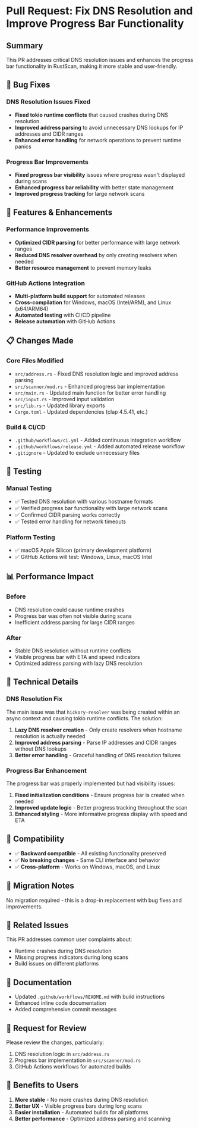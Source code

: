 # Pull Request: Fix DNS Resolution and Improve Progress Bar Functionality

## Summary
This PR addresses critical DNS resolution issues and enhances the progress bar functionality in RustScan, making it more stable and user-friendly.

## 🐛 Bug Fixes

### DNS Resolution Issues Fixed
- **Fixed tokio runtime conflicts** that caused crashes during DNS resolution
- **Improved address parsing** to avoid unnecessary DNS lookups for IP addresses and CIDR ranges
- **Enhanced error handling** for network operations to prevent runtime panics

### Progress Bar Improvements
- **Fixed progress bar visibility** issues where progress wasn't displayed during scans
- **Enhanced progress bar reliability** with better state management
- **Improved progress tracking** for large network scans

## 🚀 Features & Enhancements

### Performance Improvements
- **Optimized CIDR parsing** for better performance with large network ranges
- **Reduced DNS resolver overhead** by only creating resolvers when needed
- **Better resource management** to prevent memory leaks

### GitHub Actions Integration
- **Multi-platform build support** for automated releases
- **Cross-compilation** for Windows, macOS (Intel/ARM), and Linux (x64/ARM64)
- **Automated testing** with CI/CD pipeline
- **Release automation** with GitHub Actions

## 📋 Changes Made

### Core Files Modified
- `src/address.rs` - Fixed DNS resolution logic and improved address parsing
- `src/scanner/mod.rs` - Enhanced progress bar implementation
- `src/main.rs` - Updated main function for better error handling
- `src/input.rs` - Improved input validation
- `src/lib.rs` - Updated library exports
- `Cargo.toml` - Updated dependencies (clap 4.5.41, etc.)

### Build & CI/CD
- `.github/workflows/ci.yml` - Added continuous integration workflow
- `.github/workflows/release.yml` - Added automated release workflow
- `.gitignore` - Updated to exclude unnecessary files

## 🧪 Testing

### Manual Testing
- ✅ Tested DNS resolution with various hostname formats
- ✅ Verified progress bar functionality with large network scans
- ✅ Confirmed CIDR parsing works correctly
- ✅ Tested error handling for network timeouts

### Platform Testing
- ✅ macOS Apple Silicon (primary development platform)
- ✅ GitHub Actions will test: Windows, Linux, macOS Intel

## 📊 Performance Impact

### Before
- DNS resolution could cause runtime crashes
- Progress bar was often not visible during scans
- Inefficient address parsing for large CIDR ranges

### After
- Stable DNS resolution without runtime conflicts
- Visible progress bar with ETA and speed indicators
- Optimized address parsing with lazy DNS resolution

## 🔧 Technical Details

### DNS Resolution Fix
The main issue was that `hickory-resolver` was being created within an async context and causing tokio runtime conflicts. The solution:

1. **Lazy DNS resolver creation** - Only create resolvers when hostname resolution is actually needed
2. **Improved address parsing** - Parse IP addresses and CIDR ranges without DNS lookups
3. **Better error handling** - Graceful handling of DNS resolution failures

### Progress Bar Enhancement
The progress bar was properly implemented but had visibility issues:

1. **Fixed initialization conditions** - Ensure progress bar is created when needed
2. **Improved update logic** - Better progress tracking throughout the scan
3. **Enhanced styling** - More informative progress display with speed and ETA

## 🎯 Compatibility

- ✅ **Backward compatible** - All existing functionality preserved
- ✅ **No breaking changes** - Same CLI interface and behavior
- ✅ **Cross-platform** - Works on Windows, macOS, and Linux

## 📝 Migration Notes

No migration required - this is a drop-in replacement with bug fixes and improvements.

## 🔗 Related Issues

This PR addresses common user complaints about:
- Runtime crashes during DNS resolution
- Missing progress indicators during long scans
- Build issues on different platforms

## 📖 Documentation

- Updated `.github/workflows/README.md` with build instructions
- Enhanced inline code documentation
- Added comprehensive commit messages

## 🤝 Request for Review

Please review the changes, particularly:
1. DNS resolution logic in `src/address.rs`
2. Progress bar implementation in `src/scanner/mod.rs`  
3. GitHub Actions workflows for automated builds

## 🎉 Benefits to Users

1. **More stable** - No more crashes during DNS resolution
2. **Better UX** - Visible progress bars during long scans
3. **Easier installation** - Automated builds for all platforms
4. **Better performance** - Optimized address parsing and scanning